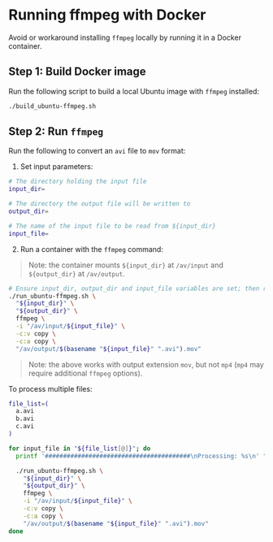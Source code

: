 # Running ffmpeg with Docker

Avoid or workaround installing ```ffmpeg``` locally by running it in a Docker container.

## Step 1: Build Docker image

Run the following script to build a local Ubuntu image with ```ffmpeg``` installed:

```bash
./build_ubuntu-ffmpeg.sh
```

## Step 2: Run ```ffmpeg```

Run the following to convert an ```avi``` file to ```mov``` format:

1. Set input parameters:

```bash
# The directory holding the input file
input_dir=

# The directory the output file will be written to
output_dir=

# The name of the input file to be read from ${input_dir}
input_file=
```

2. Run a container with the ```ffmpeg``` command:

> Note: the container mounts ```${input_dir}``` at ```/av/input``` and ```${output_dir}``` at ```/av/output```.

```bash
# Ensure input_dir, output_dir and input_file variables are set; then run:
./run_ubuntu-ffmpeg.sh \
  "${input_dir}" \
  "${output_dir}" \
  ffmpeg \
  -i "/av/input/${input_file}" \
  -c:v copy \
  -c:a copy \
  "/av/output/$(basename "${input_file}" ".avi").mov"
```

> Note: the above works with output extension ```mov```, but not ```mp4``` (```mp4``` may require additional ```ffmpeg``` options).

To process multiple files:

```bash
file_list=(             
  a.avi
  b.avi
  c.avi
)

for input_file in "${file_list[@]}"; do
  printf '########################################\nProcessing: %s\n' "${input_file}"

  ./run_ubuntu-ffmpeg.sh \
    "${input_dir}" \
    "${output_dir}" \
    ffmpeg \
    -i "/av/input/${input_file}" \
    -c:v copy \
    -c:a copy \
    "/av/output/$(basename "${input_file}" ".avi").mov"
done
```
